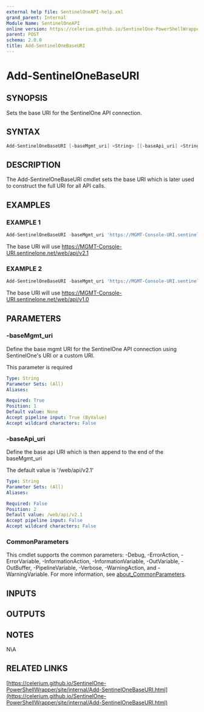 ```yaml
---
external help file: SentinelOneAPI-help.xml
grand_parent: Internal
Module Name: SentinelOneAPI
online version: https://celerium.github.io/SentinelOne-PowerShellWrapper/site/internal/Add-SentinelOneBaseURI.html
parent: POST
schema: 2.0.0
title: Add-SentinelOneBaseURI
---
```


# Add-SentinelOneBaseURI

## SYNOPSIS
Sets the base URI for the SentinelOne API connection.

## SYNTAX

```powershell
Add-SentinelOneBaseURI [-baseMgmt_uri] <String> [[-baseApi_uri] <String>] [<CommonParameters>]
```

## DESCRIPTION
The Add-SentinelOneBaseURI cmdlet sets the base URI which is later used to construct the full URI for all API calls.

## EXAMPLES

### EXAMPLE 1
```powershell
Add-SentinelOneBaseURI -baseMgmt_uri 'https://MGMT-Console-URI.sentinelone.net'
```

The base URI will use https://MGMT-Console-URI.sentinelone.net/web/api/v2.1

### EXAMPLE 2
```powershell
Add-SentinelOneBaseURI -baseMgmt_uri 'https://MGMT-Console-URI.sentinelone.net' -baseApi_uri '/web/api/v1.0'
```

The base URI will use https://MGMT-Console-URI.sentinelone.net/web/api/v1.0

## PARAMETERS

### -baseMgmt_uri
Define the base mgmt URI for the SentinelOne API connection using SentinelOne's URI or a custom URI.

This parameter is required

```yaml
Type: String
Parameter Sets: (All)
Aliases:

Required: True
Position: 1
Default value: None
Accept pipeline input: True (ByValue)
Accept wildcard characters: False
```

### -baseApi_uri
Define the base api URI which is then append to the end of the baseMgmt_uri

The default value is '/web/api/v2.1'

```yaml
Type: String
Parameter Sets: (All)
Aliases:

Required: False
Position: 2
Default value: /web/api/v2.1
Accept pipeline input: False
Accept wildcard characters: False
```

### CommonParameters
This cmdlet supports the common parameters: -Debug, -ErrorAction, -ErrorVariable, -InformationAction, -InformationVariable, -OutVariable, -OutBuffer, -PipelineVariable, -Verbose, -WarningAction, and -WarningVariable. For more information, see [about_CommonParameters](http://go.microsoft.com/fwlink/?LinkID=113216).

## INPUTS

## OUTPUTS

## NOTES
N\A

## RELATED LINKS

[https://celerium.github.io/SentinelOne-PowerShellWrapper/site/internal/Add-SentinelOneBaseURI.html](https://celerium.github.io/SentinelOne-PowerShellWrapper/site/internal/Add-SentinelOneBaseURI.html)

